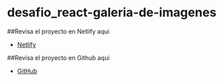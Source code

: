 # desafio_react-galeria-de-imagenes

##Revisa el proyecto en Netlify aqui

- [Netlify](https://desafio-react-galeria-de-imagenes.netlify.app/)

##Revisa el proyecto en Github aqui

- [GitHub](https://ipolloyo.github.io/desafio_react-galeria-de-imagenes/)
